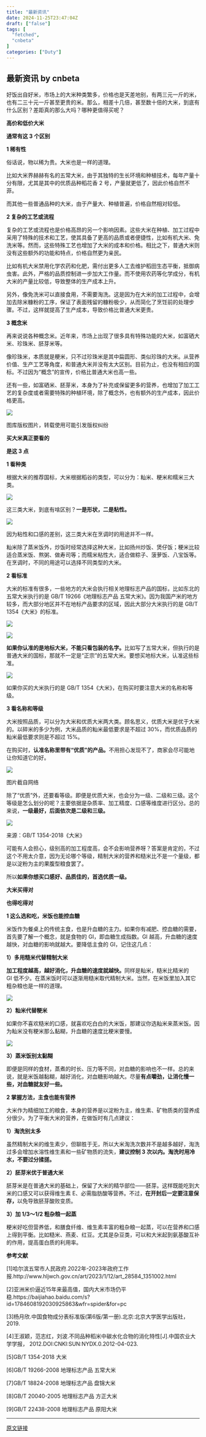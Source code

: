 ```yaml
---
title: "最新资讯"
date: 2024-11-25T23:47:04Z
draft: ["false"]
tags: [
  "fetched",
  "cnbeta"
]
categories: ["Duty"]
---
```

最新资讯 by cnbeta
------
<div class="article-content" id="artibody"><p>好饭出自好米，市场上的大米种类繁多，价格也是天差地别，有两三元一斤的米，也有二三十元一斤甚至更贵的米。那么，相差十几倍，甚至数十倍的大米，到底有什么区别？差距真的那么大吗？哪种更值得买呢？</p><p><strong>高价和低价大米</strong></p><p><strong>通常有这 3 个区别</strong></p><p><strong>1 稀有性</strong></p><p>俗话说，物以稀为贵。大米也是一样的道理。</p><p>比如大米界赫赫有名的五常大米，由于其独特的生长环境和种植技术，每年产量十分有限，尤其是其中的优质品种稻花香 2 号，产量就更低了，因此价格自然不菲。</p><p>而其他一些普通品种的大米，由于产量大、种植普遍，价格自然相对较低。</p><p><strong>2 复杂的工艺或流程</strong></p><p>复杂的工艺或流程也是价格高昂的另一个影响因素。这些大米在种植、加工过程中采用了特殊的技术和工艺，使其具备了更高的品质或者便捷性，比如有机大米、免洗米等。然而，这些特殊工艺也增加了大米的成本和价格。相比之下，普通大米则没有这些额外的功能和特点，价格自然更为亲民。</p><p>比如有机大米禁用化学农药和化肥，需付出更多人工去维护稻田生态平衡，抵御病虫害。此外，严格的品质控制进一步加大工作量。而不使用农药等化学成分，有机大米的产量比较低，导致整体的生产成本上升。</p><p>另外，像免洗米可以直接食用，不需要淘洗。这是因为在大米的加工过程中，会增加去除米糠粉的工序，保证了表面残留的糠粉极少，从而简化了烹饪前的处理步骤。不过，这样就提高了生产成本，导致价格比普通大米更贵。</p><p><strong>3 概念米</strong></p><p>再来说说各种概念米。近年来，市场上出现了很多具有特殊功能的大米，如富硒大米、珍珠米、胚芽米等。</p><p>像珍珠米，本质就是粳米，只不过珍珠米是其中扁圆形、类似珍珠的大米。从营养价值、生产工艺等角度，和普通大米并没有太大区别。目前为止，也没有相应的国标。不过因为“概念”的宣传，价格比普通大米也高一些。</p><p>还有一些，如富硒米、胚芽米，本身为了补充或保留更多的营养，也增加了加工工艺的复杂度或者需要特殊的种植环境，除了概念外，也有额外的生产成本，因此价格更高。</p><p><img src="https://static.cnbetacdn.com/article/2024/1125/df1c57cf9712d88.jpg"><br></p><p>图库版权图片，转载使用可能引发版权纠纷</p><p><strong>买大米</strong><strong>真正要看的</strong></p><p><strong>是这 3 点</strong></p><p><strong>1 看种类</strong></p><p>根据大米的推荐国标，大米根据稻谷的类型，可以分为：籼米、粳米和糯米三大类。</p><p><img src="https://static.cnbetacdn.com/article/2024/1125/183f73970050e7c.png"><br></p><p>这三类大米，到底有啥区别？<strong>一是形状，二是粘性。</strong></p><p><img src="https://static.cnbetacdn.com/article/2024/1125/9a0b8229b9dd567.png"><br></p><p>因为粘性和口感的差别，这三类大米在烹调时的用途并不一样。</p><p>籼米除了蒸米饭外，炒饭时经常选择这种大米，比如扬州炒饭、煲仔饭；粳米比较适合蒸米饭、熬粥、做寿司等；而糯米粘性大，适合做粽子、菠萝饭、八宝饭等。在烹调时，不同的用途可以选择不同类型的大米。</p><p><strong>2 看标准</strong></p><p>大米的标准有很多，一些地方的大米会执行相关地理标志产品的国标，比如东北的五常大米执行的是 GB/T 19266《地理标志产品 五常大米》。因为我国产米的地方较多，而大部分地区并不在地标产品要求的区域，因此大部分大米执行的是 GB/T 1354《大米》的标准。</p><p><img src="https://static.cnbetacdn.com/article/2024/1125/674110d65f6a427.png"><br></p><p><img src="https://static.cnbetacdn.com/article/2024/1125/c7389ccb86dd822.png"><br></p><p><strong>如果你认准的是地标大米，不能只看包装的名字。</strong>比如写了五常大米，但执行的是普通大米的国标，那就不一定是“正宗”的五常大米。要想买地标大米，认准这些标准。</p><p><img src="https://static.cnbetacdn.com/article/2024/1125/3414abd345996df.png"><br></p><p>如果你买的大米执行的是 GB/T 1354《大米》，在购买时要注意大米的名称和等级。</p><p><strong>3 看名称和等级</strong></p><p>大米按照品质，可以分为大米和优质大米两大类。顾名思义，优质大米是优于大米的。以碎米的多少为例，大米品质的籼米最低要求是不超过 30%，而优质品质的籼米最低要求则是不超过 15%。</p><p>在购买时，<strong>认准名称里带有“优质”的产品。</strong>不用担心发现不了，商家会尽可能地让你知道它的好。</p><p><img src="https://static.cnbetacdn.com/article/2024/1125/920584019704489.jpg"><br></p><p>图片截自网络</p><p>除了“优质”外，还要看等级。即便是优质大米，也会分为一级、二级和三级。这个等级是怎么划分的呢？主要依据是杂质率、加工精度、口感等维度进行区分。总的来说，<strong>一级最好，后面依次是二级和三级。</strong></p><p><img src="https://static.cnbetacdn.com/article/2024/1125/53b35b8cae7bfc3.png"><br></p><p>来源：GB/T 1354-2018《大米》</p><p>可能有人会担心，级别高的加工程度高，会不会影响营养呀？答案是肯定的，不过这个不用太介意，因为无论哪个等级，精制大米的营养和糙米比不是一个量级，都是以淀粉为主的果腹型粮食罢了。</p><p>所以<strong>如果你想买口感好、品质佳的，首选优质一级。</strong></p><p><strong>大米买得对</strong></p><p><strong>也得吃得对</strong></p><p><strong>1 这么选和吃，米饭也能控血糖</strong></p><p>米饭作为餐桌上的传统主食，也是升血糖的主力。如果你有减肥、控血糖的需要，首先要了解一个概念，就是食物的 GI，即血糖生成指数。GI 越高，升血糖的速度越快，对血糖的影响就越大。要降低主食的 GI，记住这几点：</p><p><strong>1）多用糙米代替精制大米</strong></p><p><strong>加工程度越高，越好消化，升血糖的速度就越快。</strong>同样是籼米，糙米比精米的 GI 低不少。在蒸米饭时可以逐渐用糙米取代精制大米。当然，在米饭里加入其它粗杂粮也是一样的道理。</p><p><img src="https://static.cnbetacdn.com/article/2024/1125/0c8a67708122dac.jpg"><br></p><p><strong>2）籼米代替粳米</strong></p><p>如果你不喜欢糙米的口感，就喜欢吃白白的大米饭，那建议你选籼米来蒸米饭。因为籼米没有粳米那么黏糊，升血糖的速度比粳米要慢。</p><p><img src="https://static.cnbetacdn.com/article/2024/1125/613a0fc22ba87c2.png"><br></p><p><strong>3）蒸米饭别太黏糊</strong></p><p>即便是同样的食材，蒸煮的时长、压力等不同，对血糖的影响也不一样。总的来说，就是米饭越黏糊，越好消化，对血糖影响越大。尽量<strong>有点嚼劲，让消化慢一些，对血糖就友好一些。</strong></p><p><strong>2 掌握方法，主食也能有营养</strong></p><p>大米作为精细加工的粮食，本身的营养是以淀粉为主，维生素、矿物质类的营养成分很少。为了平衡大米的营养，在做饭时有几点建议：</p><p><strong>1）淘洗别太多</strong></p><p>虽然精制大米的维生素少，但聊胜于无，所以大米淘洗次数并不是越多越好，淘洗过多会增加水溶性维生素和一些矿物质的流失，<strong>建议控制 3 次以内。淘洗时用冷水，不要过分揉搓。</strong></p><p><strong>2）胚芽米优于普通大米</strong></p><p>胚芽米是在普通大米的基础上，保留了大米的精华部位——胚芽。这样既能吃到大米的口感又可以获得维生素 E、必需脂肪酸等营养。不过，<strong>在开封后一定要注意保存，</strong>以免导致胚芽酸败变质。</p><p><strong>3）加 1/3～1/2 粗杂粮一起蒸</strong></p><p>粳米好吃但营养低，和膳食纤维、维生素丰富的粗杂粮一起蒸，可以在营养和口感上得到平衡。比如糙米、燕麦、红豆。尤其是杂豆类，可以和大米起到氨基酸互补的作用，提高蛋白质的利用率。</p><p><strong>参考文献</strong></p><p>[1]哈尔滨五常市人民政府.2022年-2023年政府工作报.http://www.hljwch.gov.cn/art/2023/1/12/art_28584_1351002.html</p><p>[2]亚洲米价逼近15年来最高值，国内大米市场仍平稳.https://baijiahao.baidu.com/s?id=1784608192030925863&amp;wfr=spider&amp;for=pc</p><p>[3]杨月欣.中国食物成分表标准版(第6版/第一册).北京:北京大学医学出版社，2019.</p><p>[4]王淑颖，范志红，刘波.不同品种稻米中碳水化合物的消化特性[J].中国农业大学学报， 2012.DOI:CNKI:SUN:NYDX.0.2012-04-023.</p><p>[5]GB/T 1354-2018 大米</p><p>[6]GB/T 19266-2008 地理标志产品 五常大米</p><p>[7]GB/T 18824-2008 地理标志产品 盘锦大米</p><p>[8]GB/T 20040-2005 地理标志产品 方正大米</p><p>[9]GB/T 22438-2008 地理标志产品 原阳大米</p>                        </div>  
<hr>
<a href="https://www.cnbeta.com.tw/articles/tech/1457944.htm",target="_blank" rel="noopener noreferrer">原文链接</a>
